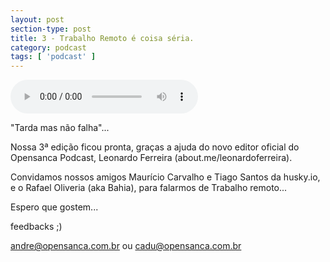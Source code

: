 ```yaml
---
layout: post
section-type: post
title: 3 - Trabalho Remoto é coisa séria.
category: podcast
tags: [ 'podcast' ]
---
```


<audio preload="auto" controls>
  <source src="https://s3-us-west-2.amazonaws.com/opensanca-podcast/%233+Opensanca+Podcast+-+Trabalho+remoto+%C3%A9+coisa+s%C3%A9ria.mp3" type="audio/mpeg">
</audio>

"Tarda mas não falha"...

Nossa 3ª edição ficou pronta, graças a ajuda do novo editor oficial do Opensanca Podcast, Leonardo Ferreira (about.me/leonardoferreira).

Convidamos nossos amigos Maurício Carvalho e Tiago Santos da husky.io, e o Rafael Oliveria (aka Bahia), para falarmos de Trabalho remoto...

Espero que gostem...

feedbacks ;)

andre@opensanca.com.br ou cadu@opensanca.com.br

